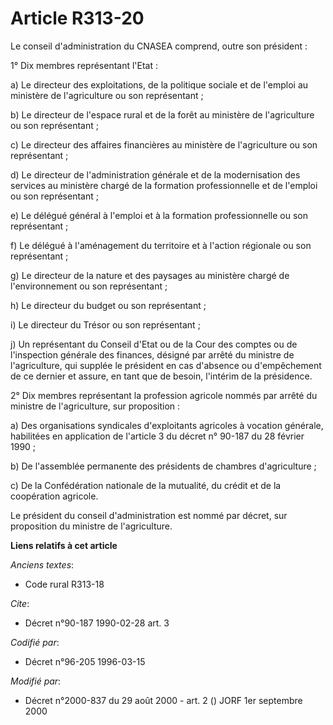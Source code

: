 # Article R313-20

Le conseil d'administration du CNASEA comprend, outre son président :

1° Dix membres représentant l'Etat :

a) Le directeur des exploitations, de la politique sociale et de l'emploi au ministère de l'agriculture ou son représentant ;

b) Le directeur de l'espace rural et de la forêt au ministère de l'agriculture ou son représentant ;

c) Le directeur des affaires financières au ministère de l'agriculture ou son représentant ;

d) Le directeur de l'administration générale et de la modernisation des services au ministère chargé de la formation
professionnelle et de l'emploi ou son représentant ;

e) Le délégué général à l'emploi et à la formation professionnelle ou son représentant ;

f) Le délégué à l'aménagement du territoire et à l'action régionale ou son représentant ;

g) Le directeur de la nature et des paysages au ministère chargé de l'environnement ou son représentant ;

h) Le directeur du budget ou son représentant ;

i) Le directeur du Trésor ou son représentant ;

j) Un représentant du Conseil d'Etat ou de la Cour des comptes ou de l'inspection générale des finances, désigné par arrêté
du ministre de l'agriculture, qui supplée le président en cas d'absence ou d'empêchement de ce dernier et assure, en tant que
de besoin, l'intérim de la présidence.

2° Dix membres représentant la profession agricole nommés par arrêté du ministre de l'agriculture, sur proposition :

a) Des organisations syndicales d'exploitants agricoles à vocation générale, habilitées en application de l'article 3 du
décret n° 90-187 du 28 février 1990 ;

b) De l'assemblée permanente des présidents de chambres d'agriculture ;

c) De la Confédération nationale de la mutualité, du crédit et de la coopération agricole.

Le président du conseil d'administration est nommé par décret, sur proposition du ministre de l'agriculture.

**Liens relatifs à cet article**

_Anciens textes_:

  - Code rural R313-18

_Cite_:

  - Décret n°90-187 1990-02-28 art. 3

_Codifié par_:

  - Décret n°96-205 1996-03-15

_Modifié par_:

  - Décret n°2000-837 du 29 août 2000 - art. 2 () JORF 1er septembre 2000
